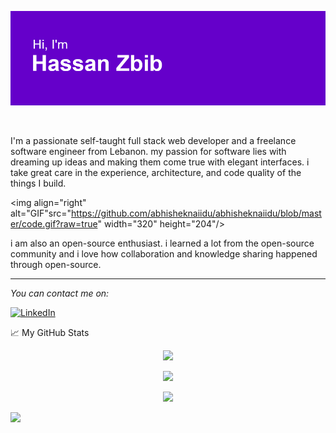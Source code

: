 <!--
**Hassan-Zbib/Hassan-Zbib** is a ✨ _special_ ✨ repository because its `README.md` (this file) appears on your GitHub profile.
-->

![plot](./header.png)

<br />

<p>I'm a passionate self-taught full stack web developer and a freelance software engineer from Lebanon. my passion for software lies with dreaming up ideas and making them come true with elegant interfaces. i take great care in the experience, architecture, and code quality of the things I build.</p>

<img align="right" alt="GIF"src="https://github.com/abhisheknaiidu/abhisheknaiidu/blob/master/code.gif?raw=true" width="320" height="204"/>

<p>i am also an open-source enthusiast. i learned a lot from the open-source community and i love how collaboration and knowledge sharing happened through open-source.</p>

---

<i>You can contact me on:</i><br>

<a href="https://www.linkedin.com/in/hassan-zbib/" target="_blank"><img src="https://img.shields.io/badge/LinkedIn-%230077B5.svg?&style=flat-square&logo=linkedin&logoColor=white" alt="LinkedIn"></a>

</div>

📈 My GitHub Stats  <p  align="center"><img src="https://komarev.com/ghpvc/?username=Hassan-Zbib&style=for-the-badge&color=blueviolet"></p>

<p  align="center"><img src="https://github-readme-streak-stats.herokuapp.com?user=Hassan-Zbib&theme=midnight-purple&date_format=M%20j%5B%2C%20Y%5D"></p>

<p  align="center"><img src="https://github-readme-stats.vercel.app/api?username=Hassan-Zbib&count_private=true&show_icons=true&theme=midnight-purple"></p>

<p  align="left"><img src="https://github-readme-stats.vercel.app/api/top-langs/?username=Hassan-Zbib&layout=compact"></p>
